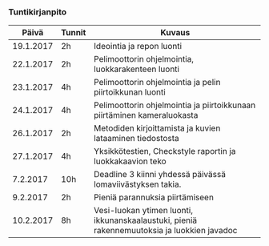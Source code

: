 ### Tuntikirjanpito
Päivä | Tunnit | Kuvaus
--------------- | ----- | ------
19.1.2017 | 2h  | Ideointia ja repon luonti
22.1.2017 | 2h  | Pelimoottorin ohjelmointia, luokkarakenteen luonti
23.1.2017 | 4h  | Pelimoottorin ohjelmointia ja pelin piirtoikkunan luonti
24.1.2017 | 4h  | Pelimoottorin ohjelmointia ja piirtoikkunaan piirtäminen kameraluokasta
26.1.2017 | 2h  | Metodiden kirjoittamista ja kuvien lataaminen tiedostosta
27.1.2017 | 4h  | Yksikkötestien, Checkstyle raportin ja luokkakaavion teko
7.2.2017  | 10h | Deadline 3 kiinni yhdessä päivässä lomaviivästyksen takia.
9.2.2017  | 2h  | Pieniä parannuksia piirtämiseen
10.2.2017 | 8h  | Vesi-luokan ytimen luonti, ikkunanskaalaustuki, pieniä rakennemuutoksia ja luokkien javadoc